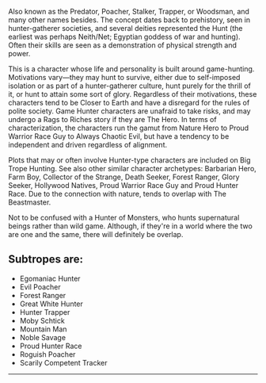 Also known as the Predator, Poacher, Stalker, Trapper, or Woodsman, and many other names besides. The concept dates back to prehistory, seen in hunter-gatherer societies, and several deities represented the Hunt (the earliest was perhaps Neith/Net; Egyptian goddess of war and hunting). Often their skills are seen as a demonstration of physical strength and power.

This is a character whose life and personality is built around game-hunting. Motivations vary—they may hunt to survive, either due to self-imposed isolation or as part of a hunter-gatherer culture, hunt purely for the thrill of it, or hunt to attain some sort of glory. Regardless of their motivations, these characters tend to be Closer to Earth and have a disregard for the rules of polite society. Game Hunter characters are unafraid to take risks, and may undergo a Rags to Riches story if they are The Hero. In terms of characterization, the characters run the gamut from Nature Hero to Proud Warrior Race Guy to Always Chaotic Evil, but have a tendency to be independent and driven regardless of alignment.

Plots that may or often involve Hunter-type characters are included on Big Trope Hunting. See also other similar character archetypes: Barbarian Hero, Farm Boy, Collector of the Strange, Death Seeker, Forest Ranger, Glory Seeker, Hollywood Natives, Proud Warrior Race Guy and Proud Hunter Race. Due to the connection with nature, tends to overlap with The Beastmaster.

Not to be confused with a Hunter of Monsters, who hunts supernatural beings rather than wild game. Although, if they're in a world where the two are one and the same, there will definitely be overlap.

## Subtropes are:

-   Egomaniac Hunter
-   Evil Poacher
-   Forest Ranger
-   Great White Hunter
-   Hunter Trapper
-   Moby Schtick
-   Mountain Man
-   Noble Savage
-   Proud Hunter Race
-   Roguish Poacher
-   Scarily Competent Tracker

___